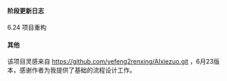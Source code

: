 #### 阶段更新日志
6.24 项目重构



#### 其他

该项目灵感来自 https://github.com/yefeng2renxing/AIxiezuo.git ，6月23版本，感谢作者为我提供了基础的流程设计工作。

